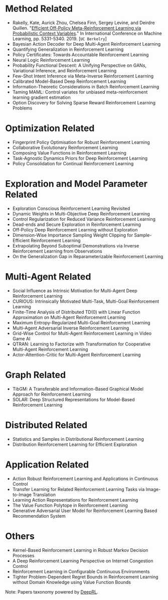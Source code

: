 # Method Related
- Rakelly, Kate, Aurick Zhou, Chelsea Finn, Sergey Levine, and Deirdre Quillen. "[Efficient Off-Policy Meta-Reinforcement Learning via Probabilistic Context Variables](https://arxiv.org/abs/1903.08254)." In International Conference on Machine Learning, pp. 5331-5340. 2019. [`UC Berkelry`]
- Bayesian Action Decoder for Deep Multi-Agent Reinforcement Learning
- Quantifying Generalization in Reinforcement Learning
- Policy Certificates: Towards Accountable Reinforcement Learning
- Neural Logic Reinforcement Learning
- Probability Functional Descent: A Unifying Perspective on GANs, Variational Inference, and Reinforcement Learning
- Few-Shot Intent Inference via Meta-Inverse Reinforcement Learning
- Calibrated Model-Based Deep Reinforcement Learning
- Information-Theoretic Considerations in Batch Reinforcement Learning
- Taming MAML: Control variates for unbiased meta-reinforcement learning gradient estimation
- Option Discovery for Solving Sparse Reward Reinforcement Learning Problems

# Optimization Related
- Fingerprint Policy Optimisation for Robust Reinforcement Learning
- Collaborative Evolutionary Reinforcement Learning
- Composing Value Functions in Reinforcement Learning
- Task-Agnostic Dynamics Priors for Deep Reinforcement Learning
- Policy Consolidation for Continual Reinforcement Learning

# Exploration and Model Parameter Related
- Exploration Conscious Reinforcement Learning Revisited
- Dynamic Weights in Multi-Objective Deep Reinforcement Learning
- Control Regularization for Reduced Variance Reinforcement Learning
- Dead-ends and Secure Exploration in Reinforcement Learning
- Off-Policy Deep Reinforcement Learning without Exploration
- Dimension-Wise Importance Sampling Weight Clipping for Sample-Efficient Reinforcement Learning
- Extrapolating Beyond Suboptimal Demonstrations via Inverse Reinforcement Learning from Observations
- On the Generalization Gap in Reparameterizable Reinforcement Learning

# Multi-Agent Related
- Social Influence as Intrinsic Motivation for Multi-Agent Deep Reinforcement Learning
- CURIOUS: Intrinsically Motivated Multi-Task, Multi-Goal Reinforcement Learning
- Finite-Time Analysis of Distributed TD(0) with Linear Function Approximation on Multi-Agent Reinforcement Learning
- Maximum Entropy-Regularized Multi-Goal Reinforcement Learning
- Multi-Agent Adversarial Inverse Reinforcement Learning
- Grid-Wise Control for Multi-Agent Reinforcement Learning in Video Game AI
- QTRAN: Learning to Factorize with Transformation for Cooperative Multi-Agent Reinforcement Learning
- Actor-Attention-Critic for Multi-Agent Reinforcement Learning

# Graph Related
- TibGM: A Transferable and Information-Based Graphical Model Approach for Reinforcement Learning
- SOLAR: Deep Structured Representations for Model-Based Reinforcement Learning

# Distributed Related
- Statistics and Samples in Distributional Reinforcement Learning
- Distribution Reinforcement Learning for Efficient Exploration

# Application Related
- Action Robust Reinforcement Learning and Applications in Continuous Control
- Transfer Learning for Related Reinforcement Learning Tasks via Image-to-Image Translation
- Learning Action Representations for Reinforcement Learning
- The Value Function Polytope in Reinforcement Learning
- Generative Adversarial User Model for Reinforcement Learning Based Recommendation System

# Others
- Kernel-Based Reinforcement Learning in Robust Markov Decision Processes
- A Deep Reinforcement Learning Perspective on Internet Congestion Control
- Reinforcement Learning in Configurable Continuous Environments
- Tighter Problem-Dependent Regret Bounds in Reinforcement Learning without Domain Knowledge using Value Function Bounds

Note: Papers taxonomy powered by [DeepRL](bit.ly/icml2019-rl-papers).

